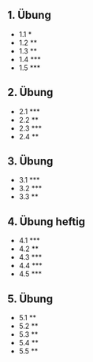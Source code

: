 ## 1. Übung
- 1.1 *  
- 1.2 **
- 1.3 **
- 1.4 ***
- 1.5 ***

## 2. Übung
- 2.1 ***
- 2.2 **
- 2.3 ***
- 2.4 **
## 3. Übung
- 3.1 *** 
- 3.2 ***
- 3.3 **
## 4. Übung heftig
- 4.1 *** 
- 4.2 **
- 4.3 ***
- 4.4 ***
- 4.5 ***

## 5. Übung
- 5.1 ** 
- 5.2 **
- 5.3 **
- 5.4 **
- 5.5 **







